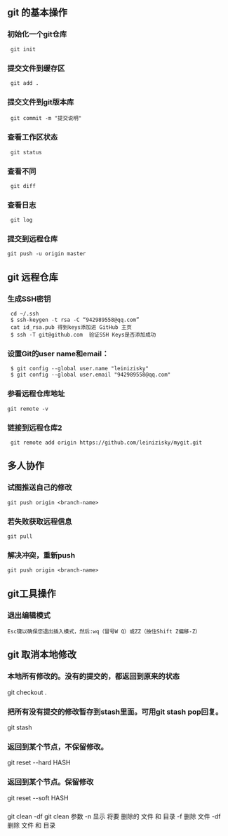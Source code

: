 ##  git 的基本操作

###  初始化一个git仓库
     git init

###  提交文件到缓存区
	 git add . 

### 提交文件到git版本库
	 git commit -m "提交说明" 

### 查看工作区状态
	 git status 

### 查看不同
	 git diff

### 查看日志
	 git log
	 
### 提交到远程仓库
	git push -u origin master


## git 远程仓库
	 
### 生成SSH密钥
     cd ~/.ssh
	 $ ssh-keygen -t rsa -C “942989558@qq.com”
	 cat id_rsa.pub 得到keys添加进 GitHub 主页
	 $ ssh -T git@github.com  验证SSH Keys是否添加成功
	 
### 设置Git的user name和email：
	 $ git config --global user.name "leinizisky"
	 $ git config --global user.email "942989558@qq.com"
	 
###  参看远程仓库地址
	git remote -v
	
###  链接到远程仓库2
     git remote add origin https://github.com/leinizisky/mygit.git


##  多人协作

### 试图推送自己的修改
    git push origin <branch-name>

### 若失败获取远程信息
    git pull

### 解决冲突，重新push
    git push origin <branch-name>



## git工具操作
### 退出编辑模式
    Esc键以确保您退出插入模式，然后:wq（冒号W Q）或ZZ（按住Shift Z偏移-Z）

## git 取消本地修改
### 本地所有修改的。没有的提交的，都返回到原来的状态
git checkout .

### 把所有没有提交的修改暂存到stash里面。可用git stash pop回复。
git stash 

### 返回到某个节点，不保留修改。
git reset --hard HASH 

### 返回到某个节点。保留修改
git reset --soft HASH 

### 
git clean -df 
git clean 参数
    -n 显示 将要 删除的 文件 和  目录
    -f 删除 文件
    -df 删除 文件 和 目录 
